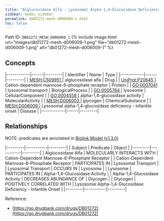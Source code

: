 ```yaml
---
title: "Alglucosidase Alfa - Lysosomal Alpha-1,4-Glucosidase Deficiency - Infantile Onset"
sidebar: mydoc_sidebar
permalink: db01272-mesh-d006009-1.html
toc: false 
---
```



Path ID: `DB01272_MESH_D006009_1`
{% include image.html url="images/db01272-mesh-d006009-1.png" file="db01272-mesh-d006009-1.png" alt="db01272-mesh-d006009-1" %}

## Concepts

|------------|------|---------|
| Identifier | Name | Type    |
|------------|------|---------|
| <a href="https://identifiers.org/MESH:C509951">MESH:C509951 </a> | alglucosidase alfa | Drug |
| <a href="https://identifiers.org/UniProt:P20645">UniProt:P20645 </a> | Cation-dependent mannose-6-phosphate receptor | Protein |
| <a href="https://identifiers.org/GO:0007041">GO:0007041 </a> | lysosomal transport | BiologicalProcess |
| <a href="https://identifiers.org/GO:0005764">GO:0005764 </a> | lysosome | CellularComponent |
| <a href="https://identifiers.org/GO:0004558">GO:0004558 </a> | alpha-1,4-glucosidase activity | MolecularActivity |
| <a href="https://identifiers.org/MESH:D006003">MESH:D006003 </a> | glycogen | ChemicalSubstance |
| <a href="https://identifiers.org/MESH:D006009">MESH:D006009 </a> | Lysosomal alpha-1,4-glucosidase deficiency - infantile onset | Disease |
|------------|------|---------|

## Relationships


NOTE: predicates are annotated in <a href="https://github.com/biolink/biolink-model/releases/tag/v1.3.0">Biolink Model (v1.3.0)</a>

|---------|-----------|---------|
| Subject | Predicate | Object  |
|---------|-----------|---------|
| Alglucosidase Alfa | MOLECULARLY INTERACTS WITH | Cation-Dependent Mannose-6-Phosphate Receptor |
| Cation-Dependent Mannose-6-Phosphate Receptor | PARTICIPATES IN | Lysosomal Transport |
| Lysosomal Transport | OCCURS IN | Lysosome |
| Lysosome | PARTICIPATES IN | Alpha-1,4-Glucosidase Activity |
| Alpha-1,4-Glucosidase Activity | DECREASES ABUNDANCE OF | Glycogen |
| Glycogen | POSITIVELY CORRELATED WITH | Lysosomal Alpha-1,4-Glucosidase Deficiency - Infantile Onset |
|---------|-----------|---------|

Reference: 
  - [https://go.drugbank.com/drugs/DB01272](https://go.drugbank.com/drugs/DB01272)
